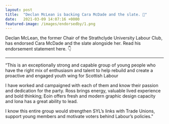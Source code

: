 ```yaml
---
layout: post
title:  "Declan McLean is backing Cara McDade and the slate. 🌹"
date:   2021-03-09 14:07:16 +0000
featured-image: /images/endorsedby/1.png
---
```

Declan McLean, the former Chair of the Strathclyde University Labour Club, has endorsed Cara McDade and the slate alongside her. Read his endorsement statement here. 👇
________

“This is an exceptionally strong and capable group of young people who have the right mix of enthusiasm and talent to help rebuild and create a  proactive and engaged youth wing for Scottish Labour

I have worked and campaigned with each of them and know their passion and dedication for the party. Ross brings energy, valuable lived experience and bold thinking; Eoin offers fresh and modern graphic design capacity and Iona has a great ability to lead.

I know this entire group would strengthen SYL’s links with Trade Unions, support young members and motivate voters behind Labour’s policies."



